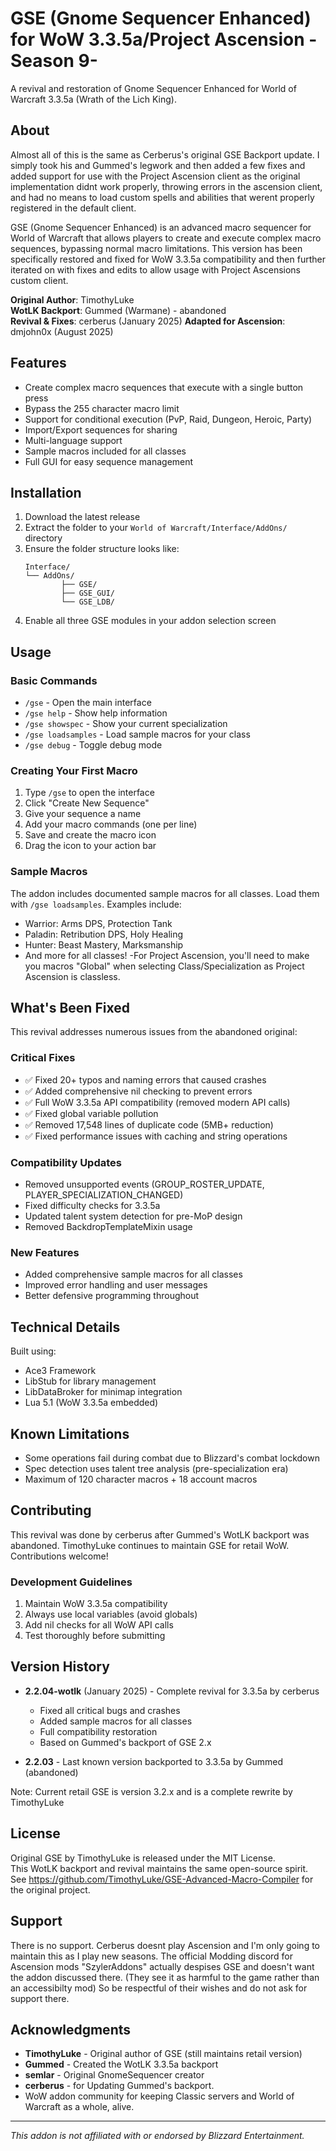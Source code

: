 # GSE (Gnome Sequencer Enhanced) for WoW 3.3.5a/Project Ascension -Season 9-

A revival and restoration of Gnome Sequencer Enhanced for World of Warcraft 3.3.5a (Wrath of the Lich King).

## About

Almost all of this is the same as Cerberus's original GSE Backport update. I simply took his and Gummed's legwork and then added a few fixes and added support for use with the Project Ascension client as the original implementation didnt work properly, throwing errors in the ascension client, and had no means to load custom spells and abilities that werent properly registered in the default client.

GSE (Gnome Sequencer Enhanced) is an advanced macro sequencer for World of Warcraft that allows players to create and execute complex macro sequences, bypassing normal macro limitations. This version has been specifically restored and fixed for WoW 3.3.5a compatibility and then further iterated on with fixes and edits to allow usage with Project Ascensions custom client.

**Original Author**: TimothyLuke  
**WotLK Backport**: Gummed (Warmane) - abandoned  
**Revival & Fixes**: cerberus (January 2025)
**Adapted for Ascension**: dmjohn0x (August 2025)

## Features

- Create complex macro sequences that execute with a single button press
- Bypass the 255 character macro limit
- Support for conditional execution (PvP, Raid, Dungeon, Heroic, Party)
- Import/Export sequences for sharing
- Multi-language support
- Sample macros included for all classes
- Full GUI for easy sequence management

## Installation

1. Download the latest release
2. Extract the folder to your `World of Warcraft/Interface/AddOns/` directory
3. Ensure the folder structure looks like:
   ```
   Interface/
   └── AddOns/
           ├── GSE/
           ├── GSE_GUI/
           └── GSE_LDB/
   ```
4. Enable all three GSE modules in your addon selection screen

## Usage

### Basic Commands
- `/gse` - Open the main interface
- `/gse help` - Show help information
- `/gse showspec` - Show your current specialization
- `/gse loadsamples` - Load sample macros for your class
- `/gse debug` - Toggle debug mode

### Creating Your First Macro
1. Type `/gse` to open the interface
2. Click "Create New Sequence"
3. Give your sequence a name
4. Add your macro commands (one per line)
5. Save and create the macro icon
6. Drag the icon to your action bar

### Sample Macros
The addon includes documented sample macros for all classes. Load them with `/gse loadsamples`. Examples include:
- Warrior: Arms DPS, Protection Tank
- Paladin: Retribution DPS, Holy Healing
- Hunter: Beast Mastery, Marksmanship
- And more for all classes!
-For Project Ascension, you'll need to make you macros "Global" when selecting Class/Specialization as Project Ascension is classless.

## What's Been Fixed

This revival addresses numerous issues from the abandoned original:

### Critical Fixes
- ✅ Fixed 20+ typos and naming errors that caused crashes
- ✅ Added comprehensive nil checking to prevent errors
- ✅ Full WoW 3.3.5a API compatibility (removed modern API calls)
- ✅ Fixed global variable pollution
- ✅ Removed 17,548 lines of duplicate code (5MB+ reduction)
- ✅ Fixed performance issues with caching and string operations

### Compatibility Updates
- Removed unsupported events (GROUP_ROSTER_UPDATE, PLAYER_SPECIALIZATION_CHANGED)
- Fixed difficulty checks for 3.3.5a
- Updated talent system detection for pre-MoP design
- Removed BackdropTemplateMixin usage

### New Features
- Added comprehensive sample macros for all classes
- Improved error handling and user messages
- Better defensive programming throughout

## Technical Details

Built using:
- Ace3 Framework
- LibStub for library management
- LibDataBroker for minimap integration
- Lua 5.1 (WoW 3.3.5a embedded)

## Known Limitations

- Some operations fail during combat due to Blizzard's combat lockdown
- Spec detection uses talent tree analysis (pre-specialization era)
- Maximum of 120 character macros + 18 account macros

## Contributing

This revival was done by cerberus after Gummed's WotLK backport was abandoned. TimothyLuke continues to maintain GSE for retail WoW. Contributions welcome!

### Development Guidelines
1. Maintain WoW 3.3.5a compatibility
2. Always use local variables (avoid globals)
3. Add nil checks for all WoW API calls
4. Test thoroughly before submitting

## Version History

- **2.2.04-wotlk** (January 2025) - Complete revival for 3.3.5a by cerberus
  - Fixed all critical bugs and crashes
  - Added sample macros for all classes
  - Full compatibility restoration
  - Based on Gummed's backport of GSE 2.x
  
- **2.2.03** - Last known version backported to 3.3.5a by Gummed (abandoned)

Note: Current retail GSE is version 3.2.x and is a complete rewrite by TimothyLuke

## License

Original GSE by TimothyLuke is released under the MIT License.  
This WotLK backport and revival maintains the same open-source spirit.  
See https://github.com/TimothyLuke/GSE-Advanced-Macro-Compiler for the original project.

## Support

There is no support. Cerberus doesnt play Ascension and I'm only going to maintain this as I play new seasons. The official Modding discord for Ascension mods "SzylerAddons" actually despises GSE and doesn't want the addon discussed there. (They see it as harmful to the game rather than an accessibilty mod) So be respectful of their wishes and do not ask for support there.

## Acknowledgments

- **TimothyLuke** - Original author of GSE (still maintains retail version)
- **Gummed** - Created the WotLK 3.3.5a backport
- **semlar** - Original GnomeSequencer creator
- **cerberus** - for Updating Gummed's backport.
- WoW addon community for keeping Classic servers and World of Warcraft as a whole, alive.

---

*This addon is not affiliated with or endorsed by Blizzard Entertainment.*
